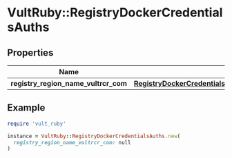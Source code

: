 # VultRuby::RegistryDockerCredentialsAuths

## Properties

| Name | Type | Description | Notes |
| ---- | ---- | ----------- | ----- |
| **registry_region_name_vultrcr_com** | [**RegistryDockerCredentialsAuthsRegistryRegionNameVultrcrCom**](RegistryDockerCredentialsAuthsRegistryRegionNameVultrcrCom.md) |  | [optional] |

## Example

```ruby
require 'vult_ruby'

instance = VultRuby::RegistryDockerCredentialsAuths.new(
  registry_region_name_vultrcr_com: null
)
```

